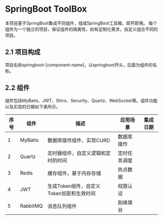 # SpringBoot ToolBox
本项目基于SpringBoot集成不同组件，组成SpringBoot工具箱，即开即用。
每个组件为一个独立的项目，保证组件的隔离性，如有定制化需求，自定义组合不同的项目。

## 2.1 项目构成
项目名称springboot-[component-name]，以springboot开头，后面为组件的名称。

## 2.2 组件
组件包括MyBatis、JWT、Shiro、Security、Quartz、WebSocket等。组件功能以及实现的日期如下表所示。


|序号|组件|描述|应用场景|集成日期|
|--|--|--|--|--|
|1|MyBatis|数据库操作组件，实现CURD|数据库操作||
|2|Quartz|定时器组件，自定义逻辑和定时的时间|定时任务调度||
|3|Redis|缓存组件，基于内存存储|热点数据||
|4|JWT|生成Token组件，自定义Token加密和生效时间|权限认证||
|5|RabbitMQ|消息队列组件|削峰填谷||